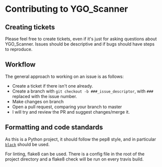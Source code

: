 # Contributing to YGO_Scanner

## Creating tickets 
Please feel free to create tickets, even if it's just for asking questions about YGO_Scanner. 
Issues should be descriptive and if bugs should have steps to reproduce. 

## Workflow 
The general approach to working on an issue is as follows: 
- Create a ticket if there isn't one already.
- Create a branch with `git checkout -b ###_issue_descriptor`, with `###` replaced with the issue number. 
- Make changes on branch 
- Open a pull request, comparing your branch to master 
- I will try and review the PR and suggest changes/merge it. 

## Formatting and code standards
As this is a Python project, it should follow the pep8 style, and in particular [`black`](https://github.com/psf/black) should be used. 

For linting, flake8 can be used. There is a config file in the root of the project directory and a flake8 check will be run on every travis build. 
